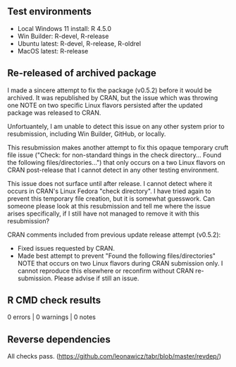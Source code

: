 ## Test environments

* Local Windows 11 install: R 4.5.0
* Win Builder: R-devel, R-release
* Ubuntu latest: R-devel, R-release, R-oldrel
* MacOS latest: R-release

## Re-released of archived package

I made a sincere attempt to fix the package (v0.5.2) before it would be archived. It was republished by CRAN, but the issue which was throwing one NOTE on two specific Linux flavors persisted after the updated package was released to CRAN.

Unfortuantely, I am unable to detect this issue on any other system prior to resubmission, including Win Builder, GitHub, or locally.

This resubmission makes another attempt to fix this opaque temporary cruft file issue ("Check: for non-standard things in the check directory... Found the following files/directories...") that only occurs on a two Linux flavors on CRAN post-release that I cannot detect in any other testing environment.

This issue does not surface until after release. I cannot detect where it occurs in CRAN's Linux Fedora "check directory". I have tried again to prevent this temporary file creation, but it is somewhat guesswork. Can someone please look at this resubmission and tell me where the issue arises specifically, if I still have not managed to remove it with this resubmission?

CRAN comments included from previous update release attempt (v0.5.2):

* Fixed issues requested by CRAN.
* Made best attempt to prevent "Found the following files/directories" NOTE that occurs on two Linux flavors during CRAN submission only. I cannot reproduce this elsewhere or reconfirm without CRAN re-submission. Please advise if still an issue.

## R CMD check results

0 errors | 0 warnings | 0 notes

## Reverse dependencies

All checks pass. (https://github.com/leonawicz/tabr/blob/master/revdep/)
